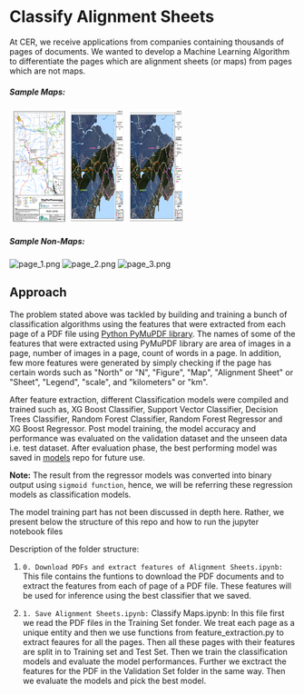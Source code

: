 # Classify Alignment Sheets  
At CER, we receive applications from companies containing thousands of pages of documents. We wanted to develop a Machine Learning Algorithm to differentiate the pages which are alignment sheets (or maps) from pages which are not maps.

##### Sample Maps:

[<img src="/imgs/map_1.PNG" width="100" height="200" />](/imgs/map_1.PNG)
[<img src="/imgs/map_2.PNG" width="100" height="200" />](/imgs/map_2.PNG)
[<img src="/imgs/map_2.PNG" width="100" height="200" />](/imgs/map_3.PNG)


##### Sample Non-Maps:
<img src="https://github.com/CER-REC/esa-data-bank_banque-donnees-ees/tree/master/imgs/page_1.PNG" alt="page_1.png" width="150" height = "200" />   <img src="https://github.com/CER-REC/esa-data-bank_banque-donnees-ees/tree/master/imgs/page_2.PNG" alt="page_2.png" width="150" height = "200" />   <img src="https://github.com/CER-REC/esa-data-bank_banque-donnees-ees/tree/master/imgs/page_3.PNG" alt="page_3.png" width="150" height = "200" />


## Approach 

The problem stated above was tackled by building and training a bunch of classification algorithms using the features that were extracted from each page of a PDF file using [Python PyMuPDF library](https://pymupdf.readthedocs.io/en/latest/). The names of some of the features that were extracted using PyMuPDF library are area of images in a page, number of images in a page, count of words in a page. In addition, few more features were generated by simply checking if the page has certain words such as "North" or "N", "Figure", "Map", "Alignment Sheet" or "Sheet", "Legend", "scale", and "kilometers" or "km".  

After feature extraction, different Classification models were compiled and trained such as, XG Boost Classifier, Support Vector Classifier, Decision Trees Classifier,  Random Forest Classifier, Random Forest Regressor and XG Boost Regressor. Post model training, the model accuracy and performance was evaluated on the validation dataset and the unseen data i.e. test dataset. After evaluation phase, the best performing model was saved in [models](https://github.com/CER-REC/esa-data-bank_banque-donnees-ees/tree/master/models) repo for future use.

**Note:** The result from the regressor models was converted into binary output using `sigmoid function`, hence, we will be referring these regression models as classification models. 

The model training part has not been discussed in depth here. Rather, we present below the structure of this repo and how to run the jupyter notebook files

Description of the folder structure:
1. `0. Download PDFs and extract features of Alignment Sheets.ipynb:` This file contains the funtions to download the PDF documents and to extract the features from each of page of a PDF file. These features will be used for inference using the best classifier that we saved. 

2. `1. Save Alignment Sheets.ipynb:` Classify Maps.ipynb: In this file first we read the PDF files in the Training Set fonder. We treat each page as a unique entity and then we use functions from feature_extraction.py to extract feaures for all the pages. Then all these pages with their features are split in to Training set and Test Set. Then we train the classification models and evaluate the model performances. Further we exctract the features for the PDF in the Validation Set folder in the same way. Then we evaluate the models and pick the best model. 